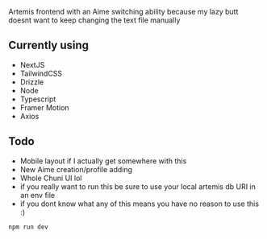 Artemis frontend with an Aime switching ability because my lazy butt doesnt want to keep changing the text file manually

## Currently using
- NextJS
- TailwindCSS
- Drizzle
- Node
- Typescript
- Framer Motion
- Axios

## Todo
- Mobile layout if I actually get somewhere with this
- New Aime creation/profile adding
- Whole Chuni UI lol
- if you really want to run this be sure to use your local artemis db URI in an env file
- if you dont know what any of this means you have no reason to use this :)
  
```bash
npm run dev
```
